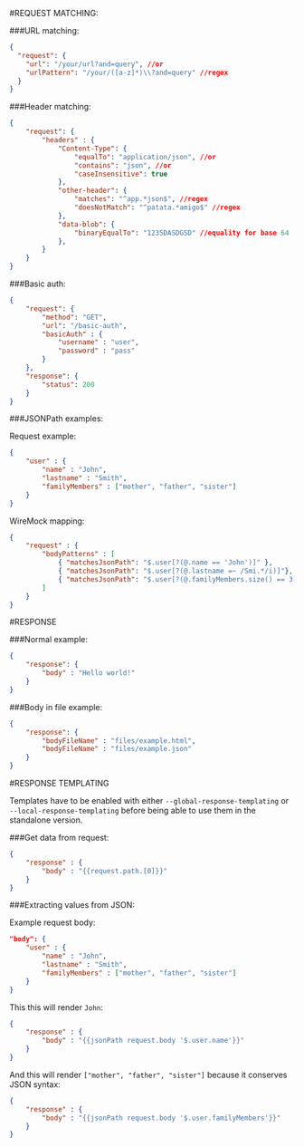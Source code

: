 #REQUEST MATCHING:

###URL matching:

```json
{
  "request": {
    "url": "/your/url?and=query", //or
    "urlPattern": "/your/([a-z]*)\\?and=query" //regex
  }
}
```

###Header matching:

```json
{
	"request": {
		"headers" : {
			"Content-Type": {
				"equalTo": "application/json", //or
				"contains": "json", //or
				"caseInsensitive": true
			},
			"other-header": {
				"matches": "^app.*json$", //regex
				"doesNotMatch": "^patata.*amigo$" //regex
			},
			"data-blob": {
				"binaryEqualTo": "1235DASDGSD" //equality for base 64
			},
		}
	}
}
```

###Basic auth:

```json
{
    "request": {
        "method": "GET",
        "url": "/basic-auth",
        "basicAuth" : {
            "username" : "user",
            "password" : "pass"
        }
    },
    "response": {
        "status": 200
    }
}
```

###JSONPath examples:

Request example:

```json
{
	"user" : {
		"name" : "John",
		"lastname" : "Smith",
		"familyMembers" : ["mother", "father", "sister"]
	}
}
```

WireMock mapping:

```json
{
	"request" : {
		"bodyPatterns" : [
			{ "matchesJsonPath": "$.user[?(@.name == 'John')]" }, 
			{ "matchesJsonPath": "$.user[?(@.lastname =~ /Smi.*/i)]"},
			{ "matchesJsonPath": "$.user[?(@.familyMembers.size() == 3)]"}
		]
	}
}
```

#RESPONSE

###Normal example:

```json
{
	"response": {
		"body" : "Hello world!"
	}
}
```

###Body in file example:

```json
{
	"response": {
		"bodyFileName" : "files/example.html",
		"bodyFileName" : "files/example.json"
	}
}
```

#RESPONSE TEMPLATING

Templates have to be enabled with either `--global-response-templating` or  `--local-response-templating` before being able to use them in the standalone version.

###Get data from request:

```json
{
	"response" : {
		"body" : "{{request.path.[0]}}"
	}
}
```

###Extracting values from JSON:

Example request body:

```json
"body": {
	"user" : {
		"name" : "John",
		"lastname" : "Smith",
		"familyMembers" : ["mother", "father", "sister"]
	}
}
```

This this will render `John`:

```json
{
	"response" : {
		"body" : "{{jsonPath request.body '$.user.name'}}"
	}
}
```

And this will render `["mother", "father", "sister"]` because it conserves JSON syntax:

```json
{
	"response" : {
		"body" : "{{jsonPath request.body '$.user.familyMembers'}}"
	}
}
```